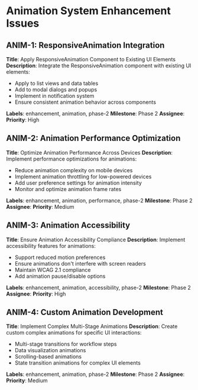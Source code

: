 # Animation System Enhancement Issues

## ANIM-1: ResponsiveAnimation Integration
**Title**: Apply ResponsiveAnimation Component to Existing UI Elements
**Description**:
Integrate the ResponsiveAnimation component with existing UI elements:
- Apply to list views and data tables
- Add to modal dialogs and popups
- Implement in notification system
- Ensure consistent animation behavior across components

**Labels**: enhancement, animation, phase-2
**Milestone**: Phase 2
**Assignee**: 
**Priority**: High

## ANIM-2: Animation Performance Optimization
**Title**: Optimize Animation Performance Across Devices
**Description**:
Implement performance optimizations for animations:
- Reduce animation complexity on mobile devices
- Implement animation throttling for low-powered devices
- Add user preference settings for animation intensity
- Monitor and optimize animation frame rates

**Labels**: enhancement, animation, performance, phase-2
**Milestone**: Phase 2
**Assignee**: 
**Priority**: Medium

## ANIM-3: Animation Accessibility
**Title**: Ensure Animation Accessibility Compliance
**Description**:
Implement accessibility features for animations:
- Support reduced motion preferences
- Ensure animations don't interfere with screen readers
- Maintain WCAG 2.1 compliance
- Add animation pause/disable options

**Labels**: enhancement, animation, accessibility, phase-2
**Milestone**: Phase 2
**Assignee**: 
**Priority**: High

## ANIM-4: Custom Animation Development
**Title**: Implement Complex Multi-Stage Animations
**Description**:
Create custom complex animations for specific UI interactions:
- Multi-stage transitions for workflow steps
- Data visualization animations
- Scrolling-based animations
- State transition animations for complex UI elements

**Labels**: enhancement, animation, phase-2
**Milestone**: Phase 2
**Assignee**: 
**Priority**: Medium

